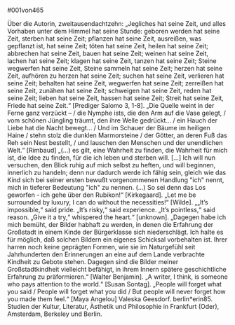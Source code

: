 #001von465

Über die Autorin, zweitausendachtzehn: „Jegliches hat seine Zeit, und alles Vorhaben unter dem Himmel hat seine Stunde: geboren werden hat seine Zeit, sterben hat seine Zeit; pflanzen hat seine Zeit, ausreißen, was gepflanzt ist, hat seine Zeit; töten hat seine Zeit, heilen hat seine Zeit; abbrechen hat seine Zeit, bauen hat seine Zeit; weinen hat seine Zeit, lachen hat seine Zeit; klagen hat seine Zeit, tanzen hat seine Zeit; Steine wegwerfen hat seine Zeit, Steine sammeln hat seine Zeit; herzen hat seine Zeit, aufhören zu herzen hat seine Zeit; suchen hat seine Zeit, verlieren hat seine Zeit; behalten hat seine Zeit, wegwerfen hat seine Zeit; zerreißen hat seine Zeit, zunähen hat seine Zeit; schweigen hat seine Zeit, reden hat seine Zeit; lieben hat seine Zeit, hassen hat seine Zeit; Streit hat seine Zeit, Friede hat seine Zeit.“ [Prediger Salomo 3, 1-8]. „Die Quelle weint in der Ferne ganz verzückt – / die Nymphe ists, die den Arm auf die Vase gelegt, / vom schönen Jüngling träumt, den ihre Welle gedrückt... / ein Hauch der Liebe hat die Nacht bewegt... / Und im Schauer der Bäume im heiligen Haine / stehn stolz die dunklen Marmorsteine / der Götter, an deren Fuß das Reh sein Nest bestellt, / und lauschen den Menschen und der unendlichen Welt.“ [Rimbaud] „(...) es gilt, eine Wahrheit zu finden, die Wahrheit für mich ist, die Idee zu finden, für die ich leben und sterben will. [...] Ich will nun versuchen, den Blick ruhig auf mich selbst zu heften, und will beginnen, innerlich zu handeln; denn nur dadurch werde ich fähig sein, gleich wie das Kind sich bei seiner ersten bewußt vorgenommenen Handlung "ich" nennt, mich in tieferer Bedeutung "ich" zu nennen. (...) So sei denn das Los geworfen - ich gehe über den Rubikon!“ [Kirkegaard]. „Let me be surrounded by luxury, I can do without the necessities!“ [Wilde]. „„It’s impossible,“ said pride. „It’s risky,“ said experience. „It’s pointless,“ said reason. „Give it a try,“ whispered the heart.“ [unknown]. „Dagegen habe ich mich bemüht, der Bilder habhaft zu werden, in denen die Erfahrung der Großstadt in einem Kinde der Bürgerklasse sich niederschlägt. Ich halte es für möglich, daß solchen Bildern ein eigenes Schicksal vorbehalten ist. Ihrer harren noch keine geprägten Formen, wie sie im Naturgefühl seit Jahrhunderten den Erinnerungen an eine auf dem Lande verbrachte Kindheit zu Gebote stehen. Dagegen sind die Bilder meiner Großstadtkindheit vielleicht befähigt, in ihrem Innern spätere geschichtliche Erfahrung zu präformieren.“ [Walter Benjamin]. „A writer, I think, is someone who pays attention to the world.“ [Susan Sontag]. „People will forget what you said / People will forget what you did / But people will never forget how you made them feel.“ [Maya Angelou] Valeska Geesdorf. berlin*erin85. Studien der Kultur, Literatur, Ästhetik und Philosophie in Frankfurt (Oder), Amsterdam, Berkeley und Berlin.
